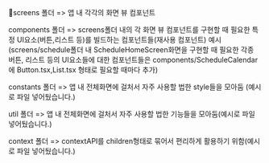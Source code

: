 screens 폴더 => 앱 내 각각의 화면 뷰 컴포넌트 

components 폴더 => screens폴더 내의 각 화면 뷰 컴포넌트를 구현할 때 필요한 특정 UI요소(버튼,리스트 등)를 빌드하는 컴포넌트들(재사용 컴포넌트) 
                  예시(screens/schedule폴더 내 ScheduleHomeScreen화면을 구현할 때 필요한 각종 버튼, 리스트 등의 UI요소들에 대한 컴포넌트들은 components/ScheduleCalendar에 Button.tsx,List.tsx 형태로 필요할 때마다 추가)

constants 폴더 => 앱 내 전체화면에 걸처서 자주 사용할 법한 style들을 모아둠 (예시로 파일 넣어뒀습니다.)

util 폴더 => 앱 내 전체화면에 걸처서 자주 사용할 법한 기능들을 모아둠(예시로 파일 넣어뒀습니다.)

context 폴더 => contextAPI를 children형태로 묶어서 편리하게 활용하기 위함(예시로 파일 넣어뒀습니다.)


